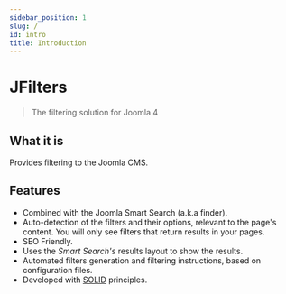 ```yaml
---
sidebar_position: 1
slug: /
id: intro
title: Introduction
---
```


# JFilters

> The filtering solution for Joomla 4

## What it is

Provides filtering to the Joomla CMS.

## Features
- Combined with the Joomla Smart Search (a.k.a finder).
- Auto-detection of the filters and their options, relevant to the page's content. You will only see filters that return results in your pages.
- SEO Friendly.  
- Uses the *Smart Search's* results layout to show the results.
- Automated filters generation and filtering instructions, based on configuration files.
- Developed with [SOLID](https://en.wikipedia.org/wiki/SOLID) principles.

